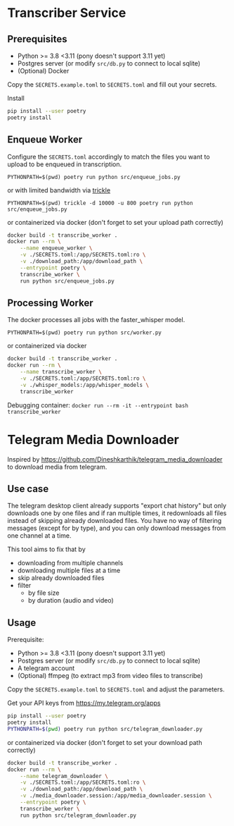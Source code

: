 # Transcriber Service
## Prerequisites
- Python >= 3.8 <3.11 (pony doesn't support 3.11 yet)
- Postgres server (or modify `src/db.py` to connect to local sqlite)
- (Optional) Docker

Copy the `SECRETS.example.toml` to `SECRETS.toml` and fill out your secrets.

Install
```sh
pip install --user poetry
poetry install
```

## Enqueue Worker
Configure the `SECRETS.toml` accordingly to match the files you want to upload to be enqueued in transcription.

`PYTHONPATH=$(pwd) poetry run python src/enqueue_jobs.py`

or with limited bandwidth via [trickle](https://github.com/mariusae/trickle)

`PYTHONPATH=$(pwd) trickle -d 10000 -u 800 poetry run python src/enqueue_jobs.py`

or containerized via docker (don't forget to set your upload path correctly)

```sh
docker build -t transcribe_worker .
docker run --rm \
    --name enqueue_worker \
    -v ./SECRETS.toml:/app/SECRETS.toml:ro \
    -v ./download_path:/app/download_path \
    --entrypoint poetry \
    transcribe_worker \
    run python src/enqueue_jobs.py
```

## Processing Worker
The docker processes all jobs with the faster_whisper model.

`PYTHONPATH=$(pwd) poetry run python src/worker.py`

or containerized via docker

```sh
docker build -t transcribe_worker .
docker run --rm \
    --name transcribe_worker \
    -v ./SECRETS.toml:/app/SECRETS.toml:ro \
    -v ./whisper_models:/app/whisper_models \
    transcribe_worker
```
Debugging container:
`docker run --rm -it --entrypoint bash transcribe_worker`

# Telegram Media Downloader
Inspired by https://github.com/Dineshkarthik/telegram_media_downloader to download media from telegram.

## Use case
The telegram desktop client already supports "export chat history" but only downloads one by one files and if ran multiple times, it redownloads all files instead of skipping already downloaded files. You have no way of filtering messages (except for by type), and you can only download messages from one channel at a time.

This tool aims to fix that by
- downloading from multiple channels
- downloading multiple files at a time
- skip already downloaded files
- filter
    - by file size
    - by duration (audio and video)

## Usage
Prerequisite:
- Python >= 3.8 <3.11 (pony doesn't support 3.11 yet)
- Postgres server (or modify `src/db.py` to connect to local sqlite)
- A telegram account
- (Optional) ffmpeg (to extract mp3 from video files to transcribe)

Copy the `SECRETS.example.toml` to `SECRETS.toml` and adjust the parameters.

Get your API keys from https://my.telegram.org/apps
```sh
pip install --user poetry
poetry install
PYTHONPATH=$(pwd) poetry run python src/telegram_downloader.py
```

or containerized via docker (don't forget to set your download path correctly)

```sh
docker build -t transcribe_worker .
docker run --rm \
    --name telegram_downloader \
    -v ./SECRETS.toml:/app/SECRETS.toml:ro \
    -v ./download_path:/app/download_path \
    -v ./media_downloader.session:/app/media_downloader.session \
    --entrypoint poetry \
    transcribe_worker \
    run python src/telegram_downloader.py
```